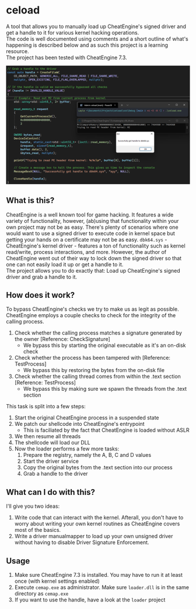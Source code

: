 # ceload
A tool that allows you to manually load up CheatEngine's signed driver and get a handle to it for various kernel hacking operations.  
The code is well documented using comments and a short outline of what's happening is described below and as such this project is a learning resource.  
The project has been tested with CheatEngine 7.3.

![](/images/preview.png)

## What is this?
CheatEngine is a well known tool for game hacking. It features a wide variety of functionality, however, (ab)using that functionality within your own project may not be as easy. There's plenty of scenarios where one would want to use a signed driver to execute code in kernel space but getting your hands on a certificate may not be as easy. `dbk64.sys` - CheatEngine's kernel driver - features a ton of functionality such as kernel read/write, process interactions, and more. However, the author of CheatEngine went out of their way to lock down the signed driver so that one can not easily load it up or get a handle to it.  
The project allows you to do exactly that: Load up CheatEngine's signed driver and grab a handle to it.

## How does it work?
To bypass CheatEngine's checks we try to make us as legit as possible. CheatEngine employs a couple checks to check for the integrity of the calling process.
1. Check whether the calling process matches a signature generated by the owner [Reference: CheckSignature]
    - We bypass this by starting the original executable as it's an on-disk check
2. Check whether the process has been tampered with [Reference: TestProcess]
    - We bypass this by restoring the bytes from the on-disk file
3. Check whether the calling thread comes from within the .text section [Reference: TestProcess]
    - We bypass this by making sure we spawn the threads from the .text section

This task is split into a few steps:
1. Start the original CheatEngine process in a suspended state
2. We patch our shellcode into CheatEngine's entrypoint
    - This is faciliated by the fact that CheatEngine is loaded without ASLR
3. We then resume all threads
4. The shellcode will load our DLL
5. Now the loader performs a few more tasks:
    1. Prepare the registry, namely the A, B, C and D values
    2. Start the driver service
    3. Copy the original bytes from the .text section into our process
    4. Grab a handle to the driver

## What can I do with this?
I'll give you two ideas:
1. Write code that can interact with the kernel. Afterall, you don't have to worry about writing your own kernel routines as CheatEngine covers most of the basics.
2. Write a driver manualmapper to load up your own unsigned driver without having to disable Driver Signature Enforcement.

## Usage
1. Make sure CheatEngine 7.3 is installed. You may have to run it at least once (with kernel settings enabled)
2. Execute `cemap.exe` as administrator. Make sure `loader.dll` is in the same directory as `cemap.exe`
3. If you want to use the handle, have a look at the `loader` project